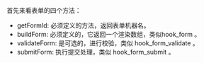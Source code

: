首先来看表单的四个方法：

* getFormId: 必须定义的方法，返回表单机器名。
* buildForm: 必须定义的，它返回一个渲染数组，类似hook_form 。
* validateForm: 是可选的，进行校验，类似 hook_form_validate  。
* submitForm: 执行提交处理，类似 hook_form_submit 。